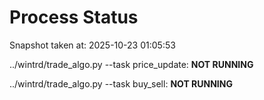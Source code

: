 # Process Status

Snapshot taken at: 2025-10-23 01:05:53

../wintrd/trade_algo.py --task price_update: **NOT RUNNING**

../wintrd/trade_algo.py --task buy_sell: **NOT RUNNING**

